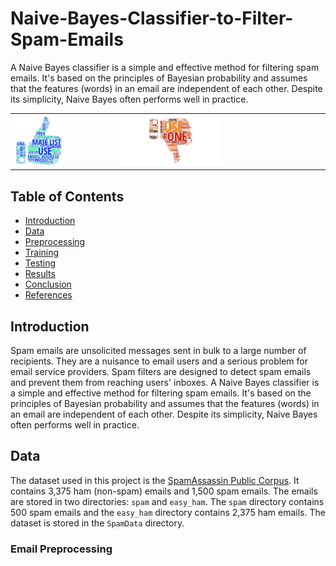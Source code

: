 # Naive-Bayes-Classifier-to-Filter-Spam-Emails
A Naive Bayes classifier is a simple and effective method for filtering spam emails. It's based on the principles of Bayesian probability and assumes that the features (words) in an email are independent of each other. Despite its simplicity, Naive Bayes often performs well in practice.

<table>
  <tr>
    <td>
        <img src="./SpamData/assets/thumb-up.png" alt="Thumb Up" style="width: 50%;">
    </td>
    <td>
        <img src="./SpamData/assets/thumb-down.png" alt="Thumb Down" style="width: 50%;">
    </td>
  </tr>
</table>

## Table of Contents
- [Introduction](#introduction)
- [Data](#data)
- [Preprocessing](#preprocessing)
- [Training](#training)
- [Testing](#testing)
- [Results](#results)
- [Conclusion](#conclusion)
- [References](#references)

## Introduction
Spam emails are unsolicited messages sent in bulk to a large number of recipients. They are a nuisance to email users and a serious problem for email service providers. Spam filters are designed to detect spam emails and prevent them from reaching users' inboxes. A Naive Bayes classifier is a simple and effective method for filtering spam emails. It's based on the principles of Bayesian probability and assumes that the features (words) in an email are independent of each other. Despite its simplicity, Naive Bayes often performs well in practice.

## Data
The dataset used in this project is the [SpamAssassin Public Corpus](http://spamassassin.apache.org/old/publiccorpus/). It contains 3,375 ham (non-spam) emails and 1,500 spam emails. The emails are stored in two directories: `spam` and `easy_ham`. The `spam` directory contains 500 spam emails and the `easy_ham` directory contains 2,375 ham emails. The dataset is stored in the `SpamData` directory.

### Email Preprocessing

